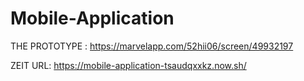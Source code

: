 # Mobile-Application
THE PROTOTYPE : https://marvelapp.com/52hii06/screen/49932197

ZEIT URL: https://mobile-application-tsaudqxxkz.now.sh/
